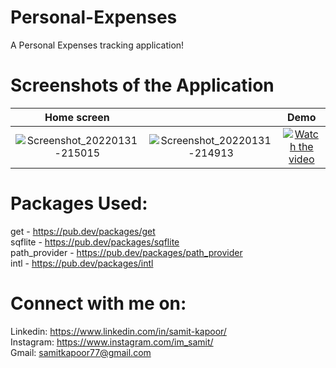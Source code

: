 # Personal-Expenses
A Personal Expenses tracking application!

# Screenshots of the Application

Home screen                |                           | Demo
:-------------------------:|:-------------------------:|:-------------------------:|
![Screenshot_20220131-215015](https://user-images.githubusercontent.com/77121931/151833100-b1dc566d-29b3-47ff-b5f3-13ccb88b02bd.jpg)|![Screenshot_20220131-214913](https://user-images.githubusercontent.com/77121931/151833263-b73288a8-6b70-408e-9470-dd708779b6d0.jpg)|[![Watch the video](https://user-images.githubusercontent.com/77121931/151836620-54e67c33-39c8-4ac1-be9c-7ee0e3fbd931.png)](https://user-images.githubusercontent.com/77121931/151837295-36f20741-d4ce-4832-8523-f6ab09722574.mp4)

# Packages Used: 
get - https://pub.dev/packages/get <br />
sqflite - https://pub.dev/packages/sqflite <br />
path_provider - https://pub.dev/packages/path_provider <br />
intl - https://pub.dev/packages/intl <br />

# Connect with me on:
Linkedin: https://www.linkedin.com/in/samit-kapoor/ <br />
Instagram: https://www.instagram.com/im_samit/ <br />
Gmail: samitkapoor77@gmail.com
